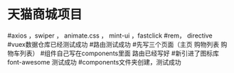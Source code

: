 # 天猫商城项目

#axios ，swiper ， animate.css ， mint-ui ，fastclick
#rem， directive
#vuex数据仓库已经测试成功
#路由测试成功
#先写三个页面（主页   购物列表   购物车列表）
#组件自己写在components里面 路由已经写好
#新引进了图标库font-awesome 测试成功
#components文件夹创建，测试成功
